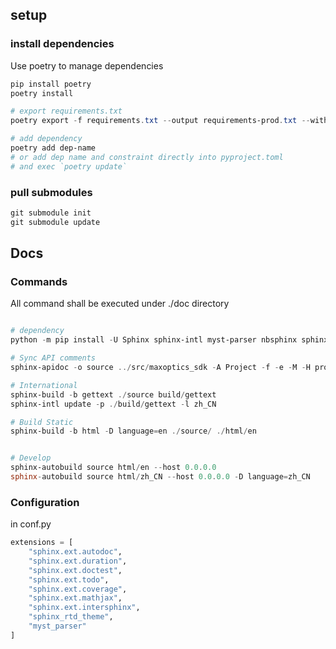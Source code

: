 
## setup

### install dependencies

Use poetry to manage dependencies

```powershell
pip install poetry
poetry install

# export requirements.txt
poetry export -f requirements.txt --output requirements-prod.txt --without-hashes

# add dependency
poetry add dep-name
# or add dep name and constraint directly into pyproject.toml
# and exec `poetry update`

```

### pull submodules

```powershell
git submodule init
git submodule update
```


## Docs

### Commands

All command shall be executed under ./doc directory

```powershell

# dependency
python -m pip install -U Sphinx sphinx-intl myst-parser nbsphinx sphinx-book-theme  sphinx-autobuild

# Sync API comments
sphinx-apidoc -o source ../src/maxoptics_sdk -A Project -f -e -M -H project -V 0.1.0

# International
sphinx-build -b gettext ./source build/gettext
sphinx-intl update -p ./build/gettext -l zh_CN

# Build Static
sphinx-build -b html -D language=en ./source/ ./html/en


# Develop 
sphinx-autobuild source html/en --host 0.0.0.0
sphinx-autobuild source html/zh_CN --host 0.0.0.0 -D language=zh_CN
```

### Configuration

in conf.py

```python
extensions = [
    "sphinx.ext.autodoc",
    "sphinx.ext.duration",
    "sphinx.ext.doctest",
    "sphinx.ext.todo",
    "sphinx.ext.coverage",
    "sphinx.ext.mathjax",
    "sphinx.ext.intersphinx",
    "sphinx_rtd_theme",
    "myst_parser"
]
```
